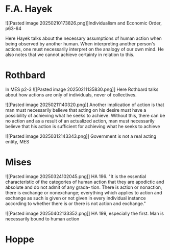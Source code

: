 # F.A. Hayek

![[Pasted image 20250210173826.png]]Individualism and Economic Order, p63-64

Here Hayek talks about the necessary assumptions of human action when being observed by another human. When interpreting another person's actions, one must necessarily interpret on the analogy of our own mind. He also notes that we cannot achieve certainty in relation to this.

# Rothbard

In MES p2-3
![[Pasted image 20250211135830.png]]
Here Rothbard talks about how actions are only of individuals, never of collectives.


![[Pasted image 20250211140320.png]]
Another implication of action is that man must necessarily believe that acting on his desire must have a possibility of achieving what he seeks to achieve. Without this, there can be no action and as a result of an actualized action, man must necessarily believe that his action is sufficient for achieving what he seeks to achieve

![[Pasted image 20250312143343.png]]
Government is not a real acting entity, MES
# Mises
![[Pasted image 20250324102045.png]]
HA 196.
"It is the essential characteristic of the categories of human action that they are apodictic and absolute and do not admit of any grada- tion. There is action or nonaction, there is exchange or nonexchange; everything which applies to action and exchange as such is given or not given in every individual instance according to whether there is or there is not action and exchange."

![[Pasted image 20250402133352.png]]
HA 199, especially the first. Man is necessarily bound to human action
# Hoppe
